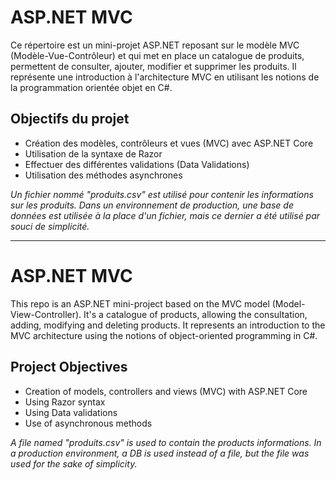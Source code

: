 # ASP.NET MVC

Ce répertoire est un mini-projet ASP.NET reposant sur le modèle MVC (Modèle-Vue-Contrôleur) et qui met en place un catalogue de produits, permettent de consulter, ajouter, modifier et supprimer les produits. Il représente une introduction à l'architecture MVC en utilisant les notions de la programmation orientée objet en C#.

## Objectifs du projet

- Création des modèles, contrôleurs et vues (MVC) avec ASP.NET Core
- Utilisation de la syntaxe de Razor
- Effectuer des différentes validations (Data Validations)
- Utilisation des méthodes asynchrones

*Un fichier nommé "produits.csv" est utilisé pour contenir les informations sur les produits. Dans un environnement de production, une base de données est utilisée à la place d'un fichier, mais ce dernier a été utilisé par souci de simplicité.*

---

# ASP.NET MVC

This repo is an ASP.NET mini-project based on the MVC model (Model-View-Controller). It's a catalogue of products, allowing the consultation, adding, modifying and deleting products. It represents an introduction to the MVC architecture using the notions of object-oriented programming in C#.

## Project Objectives

- Creation of models, controllers and views (MVC) with ASP.NET Core
- Using Razor syntax
- Using Data validations
- Use of asynchronous methods

*A file named "produits.csv" is used to contain the products informations. In a production environment, a DB is used instead of a file, but the file was used for the sake of simplicity.*
